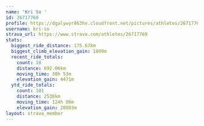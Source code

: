 ```yaml
---
name: 'Kri So '
id: 26717769
profile: https://dgalywyr863hv.cloudfront.net/pictures/athletes/26717769/7761026/14/large.jpg
username: kri-so
strava_url: https://www.strava.com/athletes/26717769
stats:
  biggest_ride_distance: 175.67km
  biggest_climb_elevation_gain: 1809m
  recent_ride_totals:
    count: 18
    distance: 692.06km
    moving_time: 30h 53m
    elevation_gain: 4471m
  ytd_ride_totals:
    count: 101
    distance: 2538km
    moving_time: 124h 06m
    elevation_gain: 20803m
layout: strava_member
--- 
```


